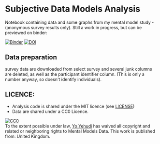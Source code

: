 # Subjective Data Models Analysis

Notebook containing data and some graphs from my mental model study - (anonymous survey results only). Still a work in progress, but can be previewed on binder:

[![Binder](https://mybinder.org/badge_logo.svg)](https://mybinder.org/v2/gh/yochannah/mental-models-analysis/master?filepath=import_data.ipynb) [![DOI](https://zenodo.org/badge/204507379.svg)](https://zenodo.org/badge/latestdoi/204507379)

## Data preparation

survey data are downloaded from select survey and several junk columns are deleted, as well as the participant identifier column. (This is only a number anyway, so doesn't identify individuals).


## LICENCE:

- Analysis code is shared under the MIT licence (see [LICENSE](https://github.com/yochannah/mental-models-analysis/blob/master/LICENSE))
- Data are shared under a CC0 Licence.

<p xmlns:dct="http://purl.org/dc/terms/" xmlns:vcard="http://www.w3.org/2001/vcard-rdf/3.0#">
  <a rel="license"
     href="http://creativecommons.org/publicdomain/zero/1.0/">
    <img src="http://i.creativecommons.org/p/zero/1.0/88x31.png" style="border-style: none;" alt="CC0" />
  </a>
  <br />
  To the extent possible under law,
  <a rel="dct:publisher"
     href="http://yo-yehudi.com">
    <span property="dct:title">Yo Yehudi</span></a>
  has waived all copyright and related or neighboring rights to
  <span property="dct:title">Mental Models Data</span>.
This work is published from:
<span property="vcard:Country" datatype="dct:ISO3166"
      content="GB" about="http://yo-yehudi.com">
  United Kingdom</span>.
</p>
